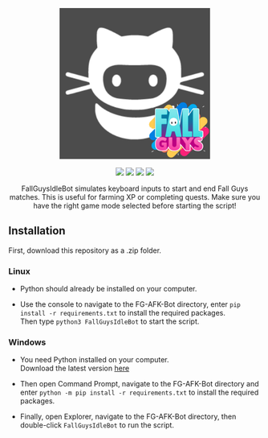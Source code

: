 <p align="center">
  <img src="./.png" width="300" height="300">
</p>

<p align="center">
  <img src="https://img.shields.io/badge/Made%20with-Python-1f425f.svg?style=plastic&logo=python&color=3c7cae&labelColor=ffd841&logoColor=3c7cae">
  <img src="https://img.shields.io/badge/license-GPL-brightgreen.svg?style=plastic&logo=GNU&label=License">
  <img src="https://img.shields.io/badge/version-1.0.-blue.svg?style=plastic&logo=GitHub&color=ff5500&label=Version">
  <img src="https://img.shields.io/badge/pynput-blue.svg?style=plastic&logo=PyPy&color=000000&label=Using">
</p>

<p align="center">
FallGuysIdleBot simulates keyboard inputs to start and end Fall Guys matches. This is useful for farming XP or completing quests.
Make sure you have the right game mode selected before starting the script!



## Installation

First, download this repository as a .zip folder.

### Linux 
- Python should already be installed on your computer. 

- Use the console to navigate to the FG-AFK-Bot directory, enter `pip install -r requirements.txt` to install the required packages. \
Then type `python3 FallGuysIdleBot` to start the script.

### Windows
- You need Python installed on your computer. \
Download the latest version [here](https://www.python.org/downloads/) 

- Then open Command Prompt, navigate to the FG-AFK-Bot directory and enter `python -m pip install -r requirements.txt` to install the required packages.

- Finally, open Explorer, navigate to the FG-AFK-Bot directory, then double-click `FallGuysIdleBot` to run the script.
